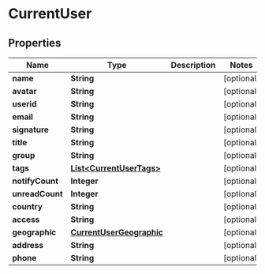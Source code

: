 

# CurrentUser

## Properties

Name | Type | Description | Notes
------------ | ------------- | ------------- | -------------
**name** | **String** |  |  [optional]
**avatar** | **String** |  |  [optional]
**userid** | **String** |  |  [optional]
**email** | **String** |  |  [optional]
**signature** | **String** |  |  [optional]
**title** | **String** |  |  [optional]
**group** | **String** |  |  [optional]
**tags** | [**List&lt;CurrentUserTags&gt;**](CurrentUserTags.md) |  |  [optional]
**notifyCount** | **Integer** |  |  [optional]
**unreadCount** | **Integer** |  |  [optional]
**country** | **String** |  |  [optional]
**access** | **String** |  |  [optional]
**geographic** | [**CurrentUserGeographic**](CurrentUserGeographic.md) |  |  [optional]
**address** | **String** |  |  [optional]
**phone** | **String** |  |  [optional]



